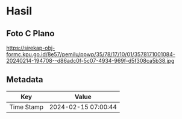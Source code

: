 # Hasil

## Foto C Plano

https://sirekap-obj-formc.kpu.go.id/8e57/pemilu/ppwp/35/78/17/10/01/3578171001084-20240214-194708--d86adc0f-5c07-4934-969f-d5f308ca5b38.jpg


## Metadata

| Key        | Value               |
| ---------- | ------------------- |
| Time Stamp | 2024-02-15 07:00:44 |



